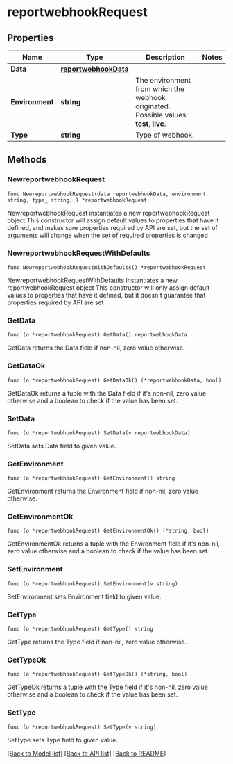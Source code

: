 # reportwebhookRequest

## Properties

Name | Type | Description | Notes
------------ | ------------- | ------------- | -------------
**Data** | [**reportwebhookData**](reportwebhookData.md) |  | 
**Environment** | **string** | The environment from which the webhook originated.  Possible values: **test**, **live**. | 
**Type** | **string** | Type of webhook. | 

## Methods

### NewreportwebhookRequest

`func NewreportwebhookRequest(data reportwebhookData, environment string, type_ string, ) *reportwebhookRequest`

NewreportwebhookRequest instantiates a new reportwebhookRequest object
This constructor will assign default values to properties that have it defined,
and makes sure properties required by API are set, but the set of arguments
will change when the set of required properties is changed

### NewreportwebhookRequestWithDefaults

`func NewreportwebhookRequestWithDefaults() *reportwebhookRequest`

NewreportwebhookRequestWithDefaults instantiates a new reportwebhookRequest object
This constructor will only assign default values to properties that have it defined,
but it doesn't guarantee that properties required by API are set

### GetData

`func (o *reportwebhookRequest) GetData() reportwebhookData`

GetData returns the Data field if non-nil, zero value otherwise.

### GetDataOk

`func (o *reportwebhookRequest) GetDataOk() (*reportwebhookData, bool)`

GetDataOk returns a tuple with the Data field if it's non-nil, zero value otherwise
and a boolean to check if the value has been set.

### SetData

`func (o *reportwebhookRequest) SetData(v reportwebhookData)`

SetData sets Data field to given value.


### GetEnvironment

`func (o *reportwebhookRequest) GetEnvironment() string`

GetEnvironment returns the Environment field if non-nil, zero value otherwise.

### GetEnvironmentOk

`func (o *reportwebhookRequest) GetEnvironmentOk() (*string, bool)`

GetEnvironmentOk returns a tuple with the Environment field if it's non-nil, zero value otherwise
and a boolean to check if the value has been set.

### SetEnvironment

`func (o *reportwebhookRequest) SetEnvironment(v string)`

SetEnvironment sets Environment field to given value.


### GetType

`func (o *reportwebhookRequest) GetType() string`

GetType returns the Type field if non-nil, zero value otherwise.

### GetTypeOk

`func (o *reportwebhookRequest) GetTypeOk() (*string, bool)`

GetTypeOk returns a tuple with the Type field if it's non-nil, zero value otherwise
and a boolean to check if the value has been set.

### SetType

`func (o *reportwebhookRequest) SetType(v string)`

SetType sets Type field to given value.



[[Back to Model list]](../README.md#documentation-for-models) [[Back to API list]](../README.md#documentation-for-api-endpoints) [[Back to README]](../README.md)


